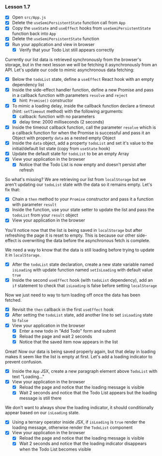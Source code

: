 ### Lesson 1.7

- [x] Open `src/App.js`
- [x] Delete the `useSemiPersistentState` function call from `App`
- [x] Copy the `useState` and `useEffect` hooks from `useSemiPersistentState` function back into `App`
- [x] Delete the `useSemiPersistentState` function
- [x] Run your application and view in browser
  - [x] Verify that your Todo List still appears correctly

Currently our list data is retrieved synchronously from the browser's storage, but in the next lesson we will be fetching it asynchronously from an API. Let's update our code to mimic asynchronous data fetching:

- [x] Below the `todoList` state, define a `useEffect` React hook with an empty dependency list
- [x] Inside the side-effect handler function, define a new Promise and pass in a callback function with parameters `resolve` and `reject`
  - [x] hint: `Promise()` constructor
- [x] To mimic a loading delay, inside the callback function declare a timeout (hint: `setTimeout` method) with the following arguments:
  - [x] callback: function with no parameters
  - [x] delay time: 2000 milliseconds (2 seconds)
- [x] Inside the timeout callback function, call the parameter `resolve` which is a callback function for when the Promise is successful and pass it an Object with property `data` as a nested empty Object
- [x] Inside the `data` object, add a property `todoList` and set it's value to the initial/default list state (copy from `useState` hook)
- [x] Update the default state for `todoList` to be an empty Array
- [x] View your application in the browser
  - [x] Notice that the Todo List is now empty and doesn't persist after refresh

So what's missing? We are retrieving our list from `localStorage` but we aren't updating our `todoList` state with the data so it remains empty. Let's fix that:

- [x] Chain a `then` method to your `Promise` constructor and pass it a function with parameter `result`
- [x] Inside the function, use your state setter to update the list and pass the `todoList` from your `result` object
- [x] View your application in the browser

You'll notice now that the list is being saved in `localStorage` but after refreshing the page it is reset to empty. This is because our other side-effect is overwriting the data before the asynchronous fetch is complete.

We need a way to know that the data is still loading before trying to update it in `localStorage`.

- [x] After the `todoList` state declaration, create a new state variable named `isLoading` with update function named `setIsLoading` with default value `true`
- [x] Inside the second `useEffect` hook (with `todoList` dependency), add an `if` statement to check that `isLoading` is false before setting `localStorage`

Now we just need to way to turn loading off once the data has been fetched.

- [x] Revisit the `then` callback in the first `useEffect` hook
- [x] After setting the `todoList` state, add another line to set `isLoading` state to `false`
- [x] View your application in the browser
  - [x] Enter a new todo in "Add Todo" form and submit
  - [x] Reload the page and wait 2 seconds
  - [x] Notice that the saved item now appears in the list

Great! Now our data is being saved properly again, but that delay in loading makes it seem like the list is empty at first. Let's add a loading indicator to prevent confusion.

- [x] Inside the `App` JSX, create a new paragraph element above `TodoList` with text "Loading..."
- [x] View your application in the browser
  - [x] Reload the page and notice that the loading message is visible
  - [x] Wait 2 seconds and notice that the Todo List appears but the loading message is still there

We don't want to always show the loading indicator, it should conditionally appear based on our `isLoading` state.

- [x] Using a ternary operator inside JSX, if `isLoading` is `true` render the loading message, otherwise render the `TodoList` component
- [x] View your application in the browser
  - [x] Reload the page and notice that the loading message is visible
  - [x] Wait 2 seconds and notice that the loading indicator disappears when the Todo List becomes visible